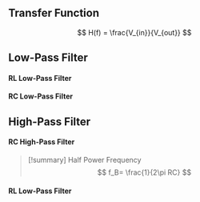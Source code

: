 
## Transfer Function

$$ H(f) = \frac{V_{in}}{V_{out}}  $$

## Low-Pass Filter

#### RL Low-Pass Filter
#### RC Low-Pass Filter


## High-Pass Filter

#### RC High-Pass Filter
>[!summary] Half Power Frequency
>$$ f_B= \frac{1}{2\pi RC} $$



#### RL Low-Pass Filter
